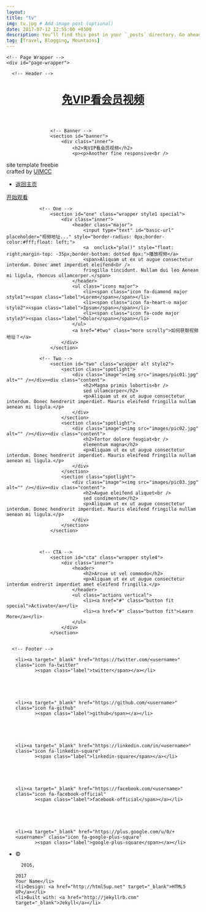 ```yaml
---
layout: 
title: "tv"
img: tv.jpg # Add image post (optional)
date: 2017-07-12 12:55:00 +0300
description: You’ll find this post in your `_posts` directory. Go ahead and edit it and re-build the site to see your changes. # Add post description (optional)
tag: [Travel, Blogging, Mountains]
---
```


<html>

  <head>
  <meta charset="utf-8" />
  <meta name="viewport" content="width=device-width, initial-scale=1" />
  <title>Spectral</title>
  <meta name="description" content="Another fine responsive  
site template freebie  
">
  <!--[if lte IE 8]><script src="/spectral/js/ie/html5shiv.js"></script><![endif]-->
  <link rel="canonical" href="http://arkadianriver.github.io/spectral/">
  <link rel="stylesheet" href="/assets/css/spe/main.css" />
  <!--[if lte IE 8]><link rel="stylesheet" href="http://arkadianriver.github.io/spectral/css/ie8.css" /><![endif]-->
  <!--[if lte IE 9]><link rel="stylesheet" href="http://arkadianriver.github.io/spectral/css/ie9.css" /><![endif]-->
  <link rel="alternate" type="application/rss+xml" title="Spectral" href="http://arkadianriver.github.io/spectral/feed.xml">
  <script src="https://cdn.bootcss.com/jquery/3.3.1/jquery.js"></script>
</head>


  <body class="landing">

    <!-- Page Wrapper -->
    <div id="page-wrapper">

      <!-- Header -->
<header id="header" class="alt">
  <h1><a href="/spectral/index.html">免VIP看会员视频</a></h1>
  
</header>


      				<!-- Banner -->
					<section id="banner">
						<div class="inner">
							<h2>免VIP看会员视频</h2>
							<p><p>Another fine responsive<br />
site template freebie<br />
crafted by <a href="http://uimcc.com">UIMCC</a></p>
</p>
							<ul class="actions">
								<li><a href="#" class="button special">返回主页</a></li>
							</ul>
						</div>
						<a href="#one" class="more scrolly">开始观看</a>
					</section>


				<!-- One -->
					<section id="one" class="wrapper style1 special">
						<div class="inner">
							<header class="major">
								<input type="text" id="basic-url"   placeholder="视频地址..." style="border-radius: 0px;border-color:#fff;float: left;">
								<a  onclick="pla()" style="float: right;margin-top: -35px;border-bottom: dotted 0px;">播放视频</a>
								<span>Aliquam ut ex ut augue consectetur interdum. Donec amet imperdiet eleifend<br />
								fringilla tincidunt. Nullam dui leo Aenean mi ligula, rhoncus ullamcorper.</span>
							</header>
							<ul class="icons major">
								<li><span class="icon fa-diamond major style1"><span class="label">Lorem</span></span></li>
								<li><span class="icon fa-heart-o major style2"><span class="label">Ipsum</span></span></li>
								<li><span class="icon fa-code major style3"><span class="label">Dolor</span></span></li>
							</ul>
							<a href="#two" class="more scrolly">如何获取视频地址？</a>
						</div>
					</section>

				<!-- Two -->
					<section id="two" class="wrapper alt style2">
						<section class="spotlight">
							<div class="image"><img src="images/pic01.jpg" alt="" /></div><div class="content">
								<h2>Magna primis lobortis<br />
								sed ullamcorper</h2>
								<p>Aliquam ut ex ut augue consectetur interdum. Donec hendrerit imperdiet. Mauris eleifend fringilla nullam aenean mi ligula.</p>
							</div>
						</section>
						<section class="spotlight">
							<div class="image"><img src="images/pic02.jpg" alt="" /></div><div class="content">
								<h2>Tortor dolore feugiat<br />
								elementum magna</h2>
								<p>Aliquam ut ex ut augue consectetur interdum. Donec hendrerit imperdiet. Mauris eleifend fringilla nullam aenean mi ligula.</p>
							</div>
						</section>
						<section class="spotlight">
							<div class="image"><img src="images/pic03.jpg" alt="" /></div><div class="content">
								<h2>Augue eleifend aliquet<br />
								sed condimentum</h2>
								<p>Aliquam ut ex ut augue consectetur interdum. Donec hendrerit imperdiet. Mauris eleifend fringilla nullam aenean mi ligula.</p>
							</div>
						</section>
					</section>

				

				<!-- CTA -->
					<section id="cta" class="wrapper style4">
						<div class="inner">
							<header>
								<h2>Arcue ut vel commodo</h2>
								<p>Aliquam ut ex ut augue consectetur interdum endrerit imperdiet amet eleifend fringilla.</p>
							</header>
							<ul class="actions vertical">
								<li><a href="#" class="button fit special">Activate</a></li>
								<li><a href="#" class="button fit">Learn More</a></li>
							</ul>
						</div>
					</section>


      <!-- Footer -->
<footer id="footer">
  <ul class="icons">
    
    
    
    <li><a target="_blank" href="https://twitter.com/<username>" class="icon fa-twitter"
           ><span class="label">twitter</span></a></li>
    
    
    
    
    
    <li><a target="_blank" href="https://github.com/<username>" class="icon fa-github"
           ><span class="label">github</span></a></li>
    
    
    
    
    
    <li><a target="_blank" href="https://linkedin.com/in/<username>" class="icon fa-linkedin-square"
           ><span class="label">linkedin-square</span></a></li>
    
    
    
    
    
    <li><a target="_blank" href="https://facebook.com/<username>" class="icon fa-facebook-official"
           ><span class="label">facebook-official</span></a></li>
    
    
    
    
    
    <li><a target="_blank" href="https://plus.google.com/u/0/+<username>" class="icon fa-google-plus-square"
           ><span class="label">google-plus-square</span></a></li>
    
    
    
  </ul>
  <ul class="copyright">
    <li>&copy; 
    
      
      2016,
    
    2017
    Your Name</li>
    <li>Design: <a href="http://html5up.net" target="_blank">HTML5 UP</a></li>
    <li>Built with: <a href="http://jekyllrb.com" target="_blank">Jekyll</a></li>
  </ul>
</footer>


<input type="hidden" value="0" id="playNum"/>
    </div>
    <script src="/assets/js/layer.js"></script>
    <script type="text/javascript">

   

        function pla(){
		alert(666);
            var url=$("#basic-url").val();
            if(!url){
                layer.msg("要输入视频地址哟");
                return;
            }
            var su=7;
            var v;
            var num=$("#playNum").val();
            num++;
            layer.msg("===="+num);
            if(num==1){
                v="http://jiexi.92fz.cn/player/vip.php?url=";
            }else if(num==2){
                v="http://jiexi.92fz.cn/player/vip.php?url=";
                /*v="http://api.662820.com/xnflv/index.php?url=";*/
            }else if(num==3){
                v="http://www.0335haibo.com/yun.php?url=";
            }else if(num==4){
                v="http://aikan-tv.com/?url=";
            }else if(num==5){
                v="http://api.nepian.com/ckparse/?url=";
            }else if(num==6){
                v="http://api.47ks.com/webcloud/?v=";
            }else if(num==7){
                v="http://api.xfsub.com/index.php?url=";
            }else{
                num=0;
            }
            $("#playNum").val(num);
            var newTvAddr=v+url;
            if(/Android|webOS|iPhone|iPod|BlackBerry/i.test(navigator.userAgent)) {
                layer.open({
                    type: 2,
                    title: false,
                    area: ['100%', '120%'],
                    shade: 0.3,
                    offset: '30px',
                    closeBtn: 0,
                    shadeClose: true,
                    scrollbar: false,
                    shadeClose: true,
                    content:  [newTvAddr, 'yes']
                });
            } else {
                layer.open({
                    type: 2,
                    title: true,
                    area: ['90%', '90%'],
                    shade: 0.3,
                    offset: '30px',
                    closeBtn: 1,
                    shadeClose: true,
                    scrollbar: false,
                    shadeClose: true,
                    content:  [newTvAddr, 'yes']
                });
            }


        }
</script>
  </body>

</html>
